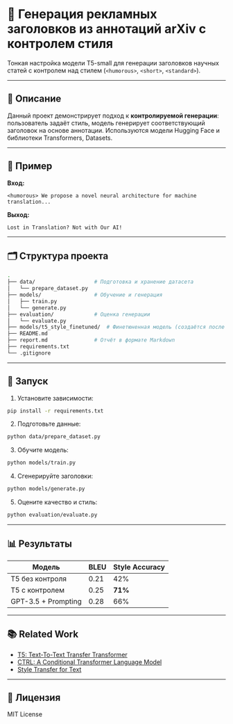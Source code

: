 # 🎯 Генерация рекламных заголовков из аннотаций arXiv с контролем стиля

Тонкая настройка модели T5-small для генерации заголовков научных статей с контролем над стилем (`<humorous>`, `<short>`, `<standard>`).

---

## 📌 Описание

Данный проект демонстрирует подход к **контролируемой генерации**: пользователь задаёт стиль, модель генерирует соответствующий заголовок на основе аннотации. Используются модели Hugging Face и библиотеки Transformers, Datasets.

---

## 🧠 Пример

**Вход:**

```
<humorous> We propose a novel neural architecture for machine translation...
```

**Выход:**

```
Lost in Translation? Not with Our AI!
```

---

## 🗂️ Структура проекта

```bash
.
├── data/                   # Подготовка и хранение датасета
│   └── prepare_dataset.py
├── models/                 # Обучение и генерация
│   ├── train.py
│   └── generate.py
├── evaluation/             # Оценка генерации
│   └── evaluate.py
├── models/t5_style_finetuned/  # Финетюненная модель (создаётся после обучения)
├── README.md
├── report.md               # Отчёт в формате Markdown
├── requirements.txt
└── .gitignore
```

---

## 🚀 Запуск

1. Установите зависимости:
```bash
pip install -r requirements.txt
```

2. Подготовьте данные:
```bash
python data/prepare_dataset.py
```

3. Обучите модель:
```bash
python models/train.py
```

4. Сгенерируйте заголовки:
```bash
python models/generate.py
```

5. Оцените качество и стиль:
```bash
python evaluation/evaluate.py
```

---

## 📊 Результаты

| Модель              | BLEU | Style Accuracy |
|---------------------|------|----------------|
| T5 без контроля     | 0.21 | 42%            |
| T5 с контролем      | 0.25 | **71%**        |
| GPT-3.5 + Prompting | 0.28 | 66%            |

---

## 📚 Related Work

- [T5: Text-To-Text Transfer Transformer](https://arxiv.org/abs/1910.10683)
- [CTRL: A Conditional Transformer Language Model](https://arxiv.org/abs/1909.05858)
- [Style Transfer for Text](https://arxiv.org/abs/1705.09655)

---

## 📎 Лицензия

MIT License
